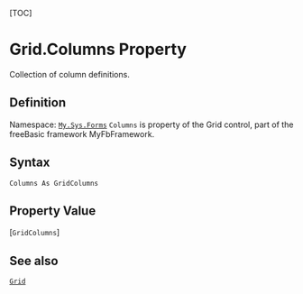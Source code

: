 [TOC]
# Grid.Columns Property
Collection of column definitions.
## Definition
Namespace: [`My.Sys.Forms`](My.Sys.Forms.md)
`Columns` is property of the Grid control, part of the freeBasic framework MyFbFramework.
## Syntax
```freeBasic
Columns As GridColumns
```
## Property Value
[`GridColumns`]
## See also
[`Grid`](Grid.md)
